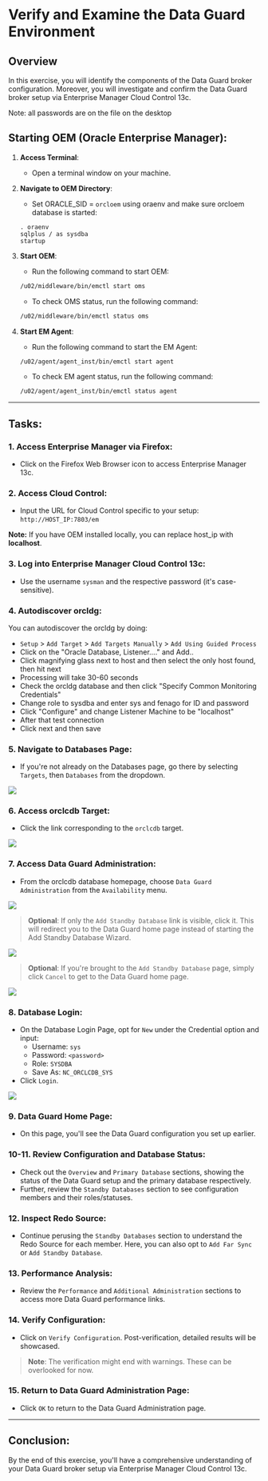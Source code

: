 # Verify and Examine the Data Guard Environment

## Overview

In this exercise, you will identify the components of the Data Guard broker configuration. Moreover, you will investigate and confirm the Data Guard broker setup via Enterprise Manager Cloud Control 13c.

Note:  all passwords are on the file on the desktop


## Starting OEM (Oracle Enterprise Manager):

1. **Access Terminal**:
   - Open a terminal window on your machine.
   
2. **Navigate to OEM Directory**:
   - Set ORACLE_SID = `orcloem` using oraenv and make sure orcloem database is started:

   ```
   . oraenv
   sqlplus / as sysdba
   startup
   ```

3. **Start OEM**:
   - Run the following command to start OEM:

   ```bash
   /u02/middleware/bin/emctl start oms
   ```

   - To check OMS status, run the following command:

   ```bash
   /u02/middleware/bin/emctl status oms
   ```

3. **Start EM Agent**:
   - Run the following command to start the EM Agent:

    ```bash
   /u02/agent/agent_inst/bin/emctl start agent
   ```

   - To check EM agent status, run the following command:

   ```bash
   /u02/agent/agent_inst/bin/emctl status agent
   ```
---

## Tasks:

### 1. **Access Enterprise Manager via Firefox**:
   - Click on the Firefox Web Browser icon to access Enterprise Manager 13c.

### 2. **Access Cloud Control**:
   - Input the URL for Cloud Control specific to your setup: `http://HOST_IP:7803/em`

   **Note:** If you have OEM installed locally, you can replace host_ip with **localhost**.


### 3. **Log into Enterprise Manager Cloud Control 13c**:
   - Use the username `sysman` and the respective password (it's case-sensitive).


### 4. **Autodiscover orcldg**:

You can autodiscover the orcldg by doing:

- `Setup` > `Add Target` > `Add Targets Manually` > `Add Using Guided Process`
- Click on the "Oracle Database, Listener...." and Add..
- Click magnifying glass next to host and then select the only host found, then hit next
- Processing will take 30-60 seconds
- Check the orcldg database and then click "Specify Common Monitoring Credentials"
- Change role to sysdba and enter sys and fenago for ID and password
- Click "Configure" and change Listener Machine to be "localhost"
- After that test connection
- Click next and then save


### 5. **Navigate to Databases Page**:
   - If you're not already on the Databases page, go there by selecting `Targets`, then `Databases` from the dropdown.

![](./images/e2.png)

### 6. **Access orclcdb Target**:
   - Click the link corresponding to the `orclcdb` target.

![](./images/e3.png)

### 7. **Access Data Guard Administration**:
   - From the orclcdb database homepage, choose `Data Guard Administration` from the `Availability` menu.


![](./images/e4.png)

> **Optional**: If only the `Add Standby Database` link is visible, click it. This will redirect you to the Data Guard home page instead of starting the Add Standby Database Wizard. 

![](./images/e5.png)

> **Optional**: If you're brought to the `Add Standby Database` page, simply click `Cancel` to get to the Data Guard home page.

![](./images/e6.png)

### 8. **Database Login**:
   - On the Database Login Page, opt for `New` under the Credential option and input:
     - Username: `sys`
     - Password: `<password>`
     - Role: `SYSDBA`
     - Save As: `NC_ORCLCDB_SYS`
   - Click `Login`.

![](./images/e7.png)

### 9. **Data Guard Home Page**:
   - On this page, you'll see the Data Guard configuration you set up earlier.

### 10-11. **Review Configuration and Database Status**:
   - Check out the `Overview` and `Primary Database` sections, showing the status of the Data Guard setup and the primary database respectively.
   - Further, review the `Standby Databases` section to see configuration members and their roles/statuses.

### 12. **Inspect Redo Source**:
   - Continue perusing the `Standby Databases` section to understand the Redo Source for each member. Here, you can also opt to `Add Far Sync` or `Add Standby Database`.

### 13. **Performance Analysis**:
   - Review the `Performance` and `Additional Administration` sections to access more Data Guard performance links.

### 14. **Verify Configuration**:
   - Click on `Verify Configuration`. Post-verification, detailed results will be showcased.

> **Note**: The verification might end with warnings. These can be overlooked for now.

### 15. **Return to Data Guard Administration Page**:
   - Click `OK` to return to the Data Guard Administration page.

---


## Conclusion:

By the end of this exercise, you'll have a comprehensive understanding of your Data Guard broker setup via Enterprise Manager Cloud Control 13c.
